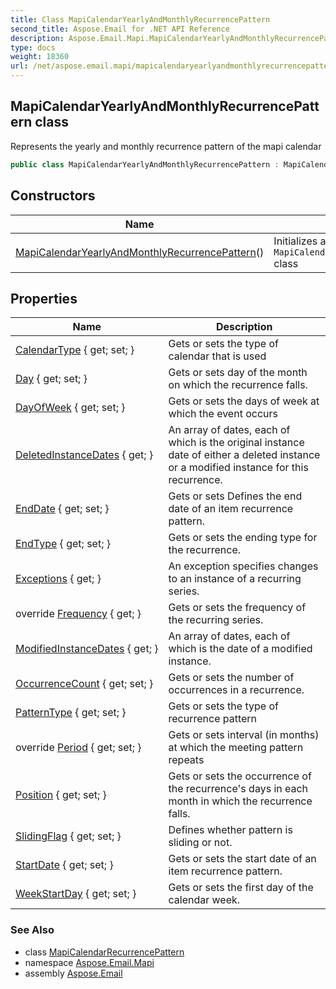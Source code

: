```yaml
---
title: Class MapiCalendarYearlyAndMonthlyRecurrencePattern
second_title: Aspose.Email for .NET API Reference
description: Aspose.Email.Mapi.MapiCalendarYearlyAndMonthlyRecurrencePattern class. Represents the yearly and monthly recurrence pattern of the mapi calendar
type: docs
weight: 18360
url: /net/aspose.email.mapi/mapicalendaryearlyandmonthlyrecurrencepattern/
---
```

## MapiCalendarYearlyAndMonthlyRecurrencePattern class

Represents the yearly and monthly recurrence pattern of the mapi calendar

```csharp
public class MapiCalendarYearlyAndMonthlyRecurrencePattern : MapiCalendarRecurrencePattern
```

## Constructors

| Name | Description |
| --- | --- |
| [MapiCalendarYearlyAndMonthlyRecurrencePattern](mapicalendaryearlyandmonthlyrecurrencepattern/)() | Initializes a new instance of the `MapiCalendarYearlyAndMonthlyRecurrencePattern` class |

## Properties

| Name | Description |
| --- | --- |
| [CalendarType](../../aspose.email.mapi/mapicalendarrecurrencepattern/calendartype/) { get; set; } | Gets or sets the type of calendar that is used |
| [Day](../../aspose.email.mapi/mapicalendaryearlyandmonthlyrecurrencepattern/day/) { get; set; } | Gets or sets day of the month on which the recurrence falls. |
| [DayOfWeek](../../aspose.email.mapi/mapicalendaryearlyandmonthlyrecurrencepattern/dayofweek/) { get; set; } | Gets or sets the days of week at which the event occurs |
| [DeletedInstanceDates](../../aspose.email.mapi/mapicalendarrecurrencepattern/deletedinstancedates/) { get; } | An array of dates, each of which is the original instance date of either a deleted instance or a modified instance for this recurrence. |
| [EndDate](../../aspose.email.mapi/mapicalendarrecurrencepattern/enddate/) { get; set; } | Gets or sets Defines the end date of an item recurrence pattern. |
| [EndType](../../aspose.email.mapi/mapicalendarrecurrencepattern/endtype/) { get; set; } | Gets or sets the ending type for the recurrence. |
| [Exceptions](../../aspose.email.mapi/mapicalendarrecurrencepattern/exceptions/) { get; } | An exception specifies changes to an instance of a recurring series. |
| override [Frequency](../../aspose.email.mapi/mapicalendaryearlyandmonthlyrecurrencepattern/frequency/) { get; } | Gets or sets the frequency of the recurring series. |
| [ModifiedInstanceDates](../../aspose.email.mapi/mapicalendarrecurrencepattern/modifiedinstancedates/) { get; } | An array of dates, each of which is the date of a modified instance. |
| [OccurrenceCount](../../aspose.email.mapi/mapicalendarrecurrencepattern/occurrencecount/) { get; set; } | Gets or sets the number of occurrences in a recurrence. |
| [PatternType](../../aspose.email.mapi/mapicalendarrecurrencepattern/patterntype/) { get; set; } | Gets or sets the type of recurrence pattern |
| override [Period](../../aspose.email.mapi/mapicalendaryearlyandmonthlyrecurrencepattern/period/) { get; set; } | Gets or sets interval (in months) at which the meeting pattern repeats |
| [Position](../../aspose.email.mapi/mapicalendaryearlyandmonthlyrecurrencepattern/position/) { get; set; } | Gets or sets the occurrence of the recurrence's days in each month in which the recurrence falls. |
| [SlidingFlag](../../aspose.email.mapi/mapicalendarrecurrencepattern/slidingflag/) { get; set; } | Defines whether pattern is sliding or not. |
| [StartDate](../../aspose.email.mapi/mapicalendarrecurrencepattern/startdate/) { get; set; } | Gets or sets the start date of an item recurrence pattern. |
| [WeekStartDay](../../aspose.email.mapi/mapicalendarrecurrencepattern/weekstartday/) { get; set; } | Gets or sets the first day of the calendar week. |

### See Also

* class [MapiCalendarRecurrencePattern](../mapicalendarrecurrencepattern/)
* namespace [Aspose.Email.Mapi](../../aspose.email.mapi/)
* assembly [Aspose.Email](../../)


